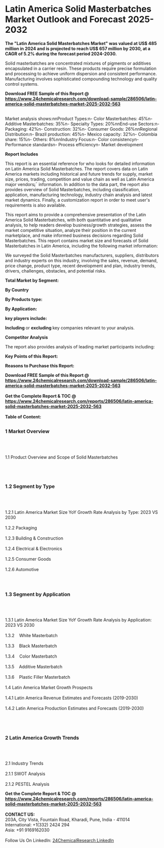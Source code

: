<h1>Latin America Solid Masterbatches Market Outlook and Forecast 2025-2032</h1><p><strong>The "Latin America Solid Masterbatches Market" was valued at US$ 485 million in 2024 and is projected to reach US$ 657 million by 2030, at a CAGR of 5.2% during the forecast period 2024-2030.</strong></p><p>
</p><p>Solid masterbatches are concentrated mixtures of pigments or additives encapsulated in a carrier resin. These products require precise formulation and processing to achieve uniform dispersion and consistent performance. Manufacturing involves sophisticated compounding technology and quality control systems.</p><div><b>Download FREE Sample of this Report @ 
            <a href="https://www.24chemicalresearch.com/download-sample/286506/latin-america-solid-masterbatches-market-2025-2032-563">
            https://www.24chemicalresearch.com/download-sample/286506/latin-america-solid-masterbatches-market-2025-2032-563</a></b></div><br><p>
Market analysis shows:nnProduct Types:n- Color Masterbatches: 45%n- Additive Masterbatches: 35%n- Specialty Types: 20%nnEnd-use Sectors:n- Packaging: 42%n- Construction: 32%n- Consumer Goods: 26%nnRegional Distribution:n- Brazil production: 45%n- Mexico capacity: 32%n- Colombia share: 15%n- Others: 8%nnIndustry Focus:n- Color consistencyn- Performance standardsn- Process efficiencyn- Market development</p><p>
</p><p><strong>Report Includes</strong></p><p>
</p><p>This report is an essential reference for who looks for detailed information on Latin America Solid Masterbatches. The report covers data on Latin America markets including historical and future trends for supply, market size, prices, trading, competition and value chain as well as Latin America major vendors¡¯ information. In addition to the data part, the report also provides overview of Solid Masterbatches, including classification, application, manufacturing technology, industry chain analysis and latest market dynamics. Finally, a customization report in order to meet user's requirements is also available.</p><p>
</p><p>This report aims to provide a comprehensive presentation of the Latin America Solid Masterbatches, with both quantitative and qualitative analysis, to help readers develop business/growth strategies, assess the market competitive situation, analyze their position in the current marketplace, and make informed business decisions regarding Solid Masterbatches. This report contains market size and forecasts of Solid Masterbatches in Latin America, including the following market information:</p><p>
We surveyed the Solid Masterbatches manufacturers, suppliers, distributors and industry experts on this industry, involving the sales, revenue, demand, price change, product type, recent development and plan, industry trends, drivers, challenges, obstacles, and potential risks.</p><p>
</p><p><strong>Total Market by Segment:</strong></p><p>
<strong>By Country</strong></p><p>
</p><p>
<strong>By Products type:</strong></p><p>
</p><p>
<strong>By Application:</strong></p><p>
</p><p>
<strong>key players include: </strong></p><p>
</p><p>
</p><p><strong>Including </strong>or <strong>excluding </strong>key companies relevant to your analysis.</p><p>
<strong>Competitor Analysis</strong></p><p>
</p><p>The report also provides analysis of leading market participants including:</p><p>
</p><p>
</p><p><strong>Key Points of this Report:</strong></p><p>
</p><p>
</p><p><strong>Reasons to Purchase this Report:</strong></p><p>
</p><div><b>Download FREE Sample of this Report @ 
            <a href="https://www.24chemicalresearch.com/download-sample/286506/latin-america-solid-masterbatches-market-2025-2032-563">
            https://www.24chemicalresearch.com/download-sample/286506/latin-america-solid-masterbatches-market-2025-2032-563</a></b></div><br><div><b>Get the Complete Report & TOC @ 
            <a href="https://www.24chemicalresearch.com/reports/286506/latin-america-solid-masterbatches-market-2025-2032-563">
            https://www.24chemicalresearch.com/reports/286506/latin-america-solid-masterbatches-market-2025-2032-563</a></b></div><br>
            <b>Table of Content:</b><p><h2><span style="font-size:16px"><strong>1 Market Overview&nbsp;&nbsp; &nbsp;</strong></span></h2><br />
<br />
<p>1.1 Product Overview and Scope of Solid Masterbatches&nbsp;</p><br />
<br />
<h2><strong><span style="font-size:16px">1.2 Segment by Type&nbsp;&nbsp; &nbsp;</span></strong></h2><br />
<br />
<p>1.2.1 Latin America Market Size YoY Growth Rate Analysis by Type: 2023 VS 2030&nbsp;&nbsp; &nbsp;<br /><br />
1.2.2 Packaging&nbsp;&nbsp; &nbsp;<br /><br />
1.2.3 Building & Construction<br /><br />
1.2.4 Electrical & Electronics<br /><br />
1.2.5 Consumer Goods<br /><br />
1.2.6 Automotive<br /><br />
<br />
<h2><span style="font-size:16px"><strong>1.3 Segment by Application&nbsp;&nbsp;</strong></span></h2><br />
<br />
<p>1.3.1 Latin America Market Size YoY Growth Rate Analysis by Application: 2023 VS 2030&nbsp;&nbsp; &nbsp;<br /><br />
1.3.2&nbsp;&nbsp; &nbsp;White Masterbatch<br /><br />
1.3.3&nbsp;&nbsp; &nbsp;Black Masterbatch<br /><br />
1.3.4&nbsp;&nbsp; &nbsp;Color Masterbatch<br /><br />
1.3.5&nbsp;&nbsp; &nbsp;Additive Masterbatch<br /><br />
1.3.6&nbsp;&nbsp; &nbsp;Plastic Filler Masterbatch<br /><br />
1.4 Latin America Market Growth Prospects&nbsp;&nbsp; &nbsp;<br /><br />
1.4.1 Latin America Revenue Estimates and Forecasts (2019-2030)&nbsp;&nbsp; &nbsp;<br /><br />
1.4.2 Latin America Production Estimates and Forecasts (2019-2030)&nbsp;&nbsp;</p><br />
<br />
<h2><span style="font-size:16px"><strong>2 Latin America Growth Trends&nbsp;&nbsp; &nbsp;</strong></span></h2><br />
<br />
<p>2.1 Industry Trends&nbsp;&nbsp; &nbsp;<br /><br />
2.1.1 SWOT Analysis&nbsp;&nbsp; &nbsp;<br /><br />
2.1.2 PESTEL Analysis&nbsp;&nbsp; &nbsp;<br /</p><div><b>Get the Complete Report & TOC @ 
            <a href="https://www.24chemicalresearch.com/reports/286506/latin-america-solid-masterbatches-market-2025-2032-563">
            https://www.24chemicalresearch.com/reports/286506/latin-america-solid-masterbatches-market-2025-2032-563</a></b></div><br><b>CONTACT US:</b><br>
            203A, City Vista, Fountain Road, Kharadi, Pune, India - 411014<br>
            International: +1(332) 2424 294<br>
            Asia: +91 9169162030 <br><br>
            Follow Us On LinkedIn: <a href="https://www.linkedin.com/company/24chemicalresearch/">24ChemicalResearch LinkedIn</a>